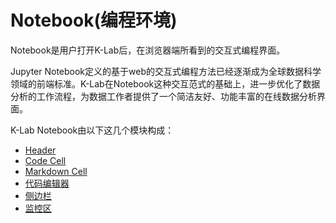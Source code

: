 # Notebook(编程环境)
Notebook是用户打开K-Lab后，在浏览器端所看到的交互式编程界面。

Jupyter Notebook定义的基于web的交互式编程方法已经逐渐成为全球数据科学领域的前端标准。K-Lab在Notebook这种交互范式的基础上，进一步优化了数据分析的工作流程，为数据工作者提供了一个简洁友好、功能丰富的在线数据分析界面。

K-Lab Notebook由以下这几个模块构成：
* [Header](./header.md)
* [Code Cell](./code_cell.md)
* [Markdown Cell](./markdown_cell.md)
* [代码编辑器](./editor.md)
* [侧边栏](./side_bar.md)
* [监控区](./monitor.md) 
